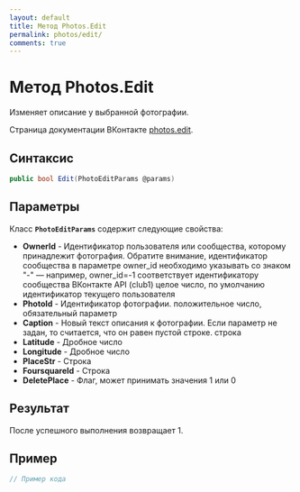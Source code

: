 ```yaml
---
layout: default
title: Метод Photos.Edit
permalink: photos/edit/
comments: true
---
```

# Метод Photos.Edit
Изменяет описание у выбранной фотографии.

Страница документации ВКонтакте [photos.edit](https://vk.com/dev/photos.edit).
## Синтаксис
``` csharp
public bool Edit(PhotoEditParams @params)
```

## Параметры
Класс **`PhotoEditParams`** содержит следующие свойства:

+ **OwnerId** - Идентификатор пользователя или сообщества, которому принадлежит фотография. Обратите внимание, идентификатор сообщества в параметре owner_id необходимо указывать со знаком "-" — например, owner_id=-1 соответствует идентификатору сообщества ВКонтакте API (club1)  целое число, по умолчанию идентификатор текущего пользователя
+ **PhotoId** - Идентификатор фотографии. положительное число, обязательный параметр
+ **Caption** - Новый текст описания к фотографии. Если параметр не задан, то считается, что он равен пустой строке. строка
+ **Latitude** - Дробное число
+ **Longitude** - Дробное число
+ **PlaceStr** - Строка
+ **FoursquareId** - Строка
+ **DeletePlace** - Флаг, может принимать значения 1 или 0

## Результат
После успешного выполнения возвращает 1.

## Пример
``` csharp
// Пример кода
```
